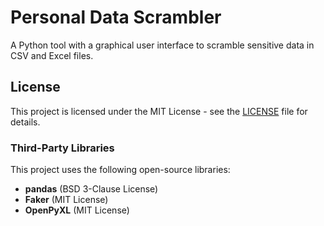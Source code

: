 # Personal Data Scrambler

A Python tool with a graphical user interface to scramble sensitive data in CSV and Excel files.

## License

This project is licensed under the MIT License - see the [LICENSE](LICENSE) file for details.

### Third-Party Libraries

This project uses the following open-source libraries:

* **pandas** (BSD 3-Clause License)
* **Faker** (MIT License)
* **OpenPyXL** (MIT License)